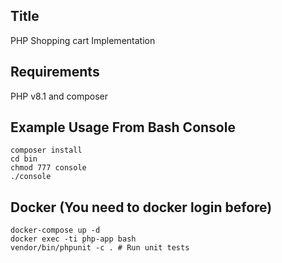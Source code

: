 ## Title
PHP Shopping cart Implementation

## Requirements
PHP v8.1 and composer

## Example Usage From Bash Console
```
composer install  
cd bin  
chmod 777 console  
./console  
```

## Docker (You need to docker login before)
```
docker-compose up -d
docker exec -ti php-app bash
vendor/bin/phpunit -c . # Run unit tests
```
